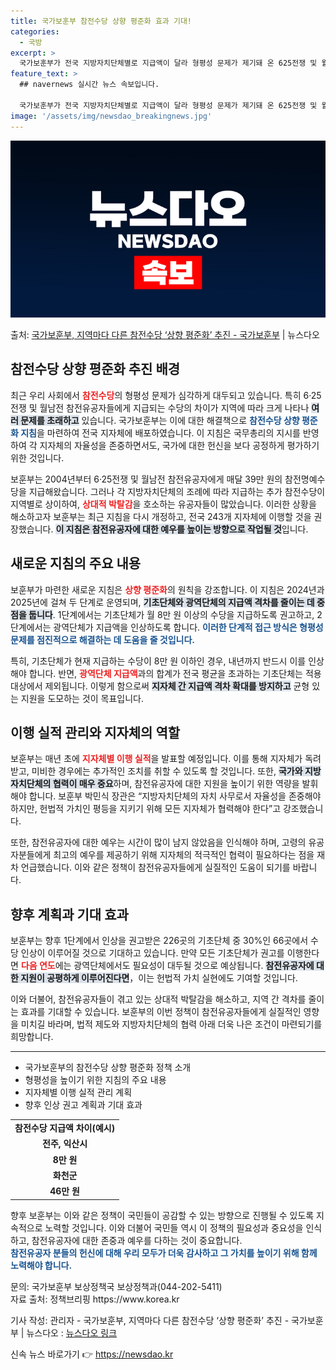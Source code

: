 ```yaml
---
title: 국가보훈부 참전수당 상향 평준화 효과 기대!
categories:
  - 국방
excerpt: >
  국가보훈부가 전국 지방자치단체별로 지급액이 달라 형평성 문제가 제기돼 온 625전쟁 및 월남전 참전유공자 참…
feature_text: >
  ## navernews 실시간 뉴스 속보입니다.

  국가보훈부가 전국 지방자치단체별로 지급액이 달라 형평성 문제가 제기돼 온 625전쟁 및 월남전 참전유공자 참…
image: '/assets/img/newsdao_breakingnews.jpg'
---
```


![뉴스다오 속보](/assets/img/newsdao_breakingnews.jpg)

<p>출처: <a href="https://newsdao.kr/2098" rel="dofollow">국가보훈부, 지역마다 다른 참전수당 ‘상향 평준화’ 추진 - 국가보훈부</a> | 뉴스다오</p>

<h2 data-ke-size="size26">참전수당 상향 평준화 추진 배경</h2>

<p data-ke-size="size16">최근 우리 사회에서 <b><span style="color: #ee2323;">참전수당</span></b>의 형평성 문제가 심각하게 대두되고 있습니다. 특히 6·25전쟁 및 월남전 참전유공자들에게 지급되는 수당의 차이가 지역에 따라 크게 나타나 <b><span style="background-color: #21538527;">여러 문제를 초래하고</span></b> 있습니다. 국가보훈부는 이에 대한 해결책으로 <b><span style="color: #1a5490;">참전수당 상향 평준화 지침</span></b>을 마련하여 전국 지자체에 배포하였습니다. 이 지침은 국무총리의 지시를 반영하여 각 지자체의 자율성을 존중하면서도, 국가에 대한 헌신을 보다 공정하게 평가하기 위한 것입니다.</p>

<p data-ke-size="size16">보훈부는 2004년부터 6·25전쟁 및 월남전 참전유공자에게 매달 39만 원의 참전명예수당을 지급해왔습니다. 그러나 각 지방자치단체의 조례에 따라 지급하는 추가 참전수당이 지역별로 상이하여, <b><span style="color: #ee2323;">상대적 박탈감</span></b>을 호소하는 유공자들이 많았습니다. 이러한 상황을 해소하고자 보훈부는 최근 지침을 다시 개정하고, 전국 243개 지자체에 이행할 것을 권장했습니다. <b><span style="background-color: #21538527;">이 지침은 참전유공자에 대한 예우를 높이는 방향으로 작업될 것</span></b>입니다.</p>

<h2 data-ke-size="size26">새로운 지침의 주요 내용</h2>

<p data-ke-size="size16">보훈부가 마련한 새로운 지침은 <b><span style="color: #ee2323;">상향 평준화</span></b>의 원칙을 강조합니다. 이 지침은 2024년과 2025년에 걸쳐 두 단계로 운영되며, <b><span style="background-color: #21538527;">기초단체와 광역단체의 지급액 격차를 줄이는 데 중점을 둡니다</span></b>. 1단계에서는 기초단체가 월 8만 원 이상의 수당을 지급하도록 권고하고, 2단계에서는 광역단체가 지급액을 인상하도록 합니다. <b><span style="color: #1a5490;">이러한 단계적 접근 방식은 형평성 문제를 점진적으로 해결하는 데 도움을 줄 것입니다.</span></b></p>

<p data-ke-size="size16">특히, 기초단체가 현재 지급하는 수당이 8만 원 이하인 경우, 내년까지 반드시 이를 인상해야 합니다. 반면, <b><span style="color: #ee2323;">광역단체 지급액</span></b>과의 합계가 전국 평균을 초과하는 기초단체는 적용 대상에서 제외됩니다. 이렇게 함으로써 <b><span style="background-color: #21538527;">지자체 간 지급액 격차 확대를 방지하고</span></b> 균형 있는 지원을 도모하는 것이 목표입니다.</p>

<h2 data-ke-size="size26">이행 실적 관리와 지자체의 역할</h2>

<p data-ke-size="size16">보훈부는 매년 초에 <b><span style="color: #ee2323;">지자체별 이행 실적</span></b>을 발표할 예정입니다. 이를 통해 지자체가 독려받고, 미비한 경우에는 추가적인 조치를 취할 수 있도록 할 것입니다. 또한, <b><span style="background-color: #21538527;">국가와 지방자치단체의 협력이 매우 중요</span></b>하며, 참전유공자에 대한 지원을 높이기 위한 역량을 발휘해야 합니다. 보훈부 박민식 장관은 “지방자치단체의 자치 사무로서 자율성을 존중해야 하지만, 헌법적 가치인 평등을 지키기 위해 모든 지자체가 협력해야 한다”고 강조했습니다.</p>

<p data-ke-size="size16">또한, 참전유공자에 대한 예우는 시간이 많이 남지 않았음을 인식해야 하며, 고령의 유공자분들에게 최고의 예우를 제공하기 위해 지자체의 적극적인 협력이 필요하다는 점을 재차 언급했습니다. 이와 같은 정책이 참전유공자들에게 실질적인 도움이 되기를 바랍니다.</p>

<h2 data-ke-size="size26">향후 계획과 기대 효과</h2>

<p data-ke-size="size16">보훈부는 향후 1단계에서 인상을 권고받은 226곳의 기초단체 중 30%인 66곳에서 수당 인상이 이루어질 것으로 기대하고 있습니다. 만약 모든 기초단체가 권고를 이행한다면 <b><span style="color: #ee2323;">다음 연도</span></b>에는 광역단체에서도 필요성이 대두될 것으로 예상됩니다. <b><span style="background-color: #21538527;">참전유공자에 대한 지원이 공평하게 이루어진다면</span></b>，이는 헌법적 가치 실현에도 기여할 것입니다.</p>

<p data-ke-size="size16">이와 더불어, 참전유공자들이 겪고 있는 상대적 박탈감을 해소하고, 지역 간 격차를 줄이는 효과를 기대할 수 있습니다. 보훈부의 이번 정책이 참전유공자들에게 실질적인 영향을 미치길 바라며, 법적 제도와 지방자치단체의 협력 아래 더욱 나은 조건이 마련되기를 희망합니다.</p>

<hr>

<ul>
    <li>국가보훈부의 참전수당 상향 평준화 정책 소개</li>
    <li>형평성을 높이기 위한 지침의 주요 내용</li>
    <li>지자체별 이행 실적 관리 계획</li>
    <li>향후 인상 권고 계획과 기대 효과</li>
</ul>

<table style="width:100%">
    <tr>
        <td style="text-align: center; height: 17px;"><b>참전수당 지급액 차이(예시)</b></td>
    </tr>
    <tr>
        <td style="text-align: center; height: 17px;"><b>전주, 익산시</b></td>
    </tr>
    <tr>
        <td style="text-align: center; height: 17px;"><b>8만 원</b></td>
    </tr>
    <tr>
        <td style="text-align: center; height: 17px;"><b>화천군</b></td>
    </tr>
    <tr>
        <td style="text-align: center; height: 17px;"><b>46만 원</b></td>
    </tr>
</table>

<p data-ke-size="size16">향후 보훈부는 이와 같은 정책이 국민들이 공감할 수 있는 방향으로 진행될 수 있도록 지속적으로 노력할 것입니다. 이와 더불어 국민들 역시 이 정책의 필요성과 중요성을 인식하고, 참전유공자에 대한 존중과 예우를 다하는 것이 중요합니다.<br><b><span style="color: #1a5490;">참전유공자 분들의 헌신에 대해 우리 모두가 더욱 감사하고 그 가치를 높이기 위해 함께 노력해야 합니다.</span></b></p>

<p data-ke-size="size16">문의: 국가보훈부 보상정책국 보상정책과(044-202-5411)<br>자료 출처: 정책브리핑 https://www.korea.kr</p>

<p data-ke-size="size16">기사 작성: 관리자 - 국가보훈부, 지역마다 다른 참전수당 ‘상향 평준화’ 추진 - 국가보훈부 | 뉴스다오  : <a href="https://newsdao.kr/2098">뉴스다오 링크</a></p> 

신속 뉴스 바로가기 👉 <a href="https://newsdao.kr" rel="dofollow">https://newsdao.kr</a>


